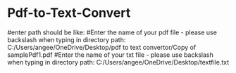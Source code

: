 # Pdf-to-Text-Convert
#enter path should be like:
#Enter the name of your pdf file - please use backslash when typing in directory path:  C:/Users/angee/OneDrive/Desktop/pdf to text convertor/Copy of samplePdf1.pdf
#Enter the name of your txt file - please use backslash when typing in directory path:  C:/Users/angee/OneDrive/Desktop/textfile.txt
